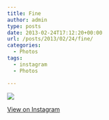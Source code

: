 ```yaml
---
title: Fine
author: admin
type: posts
date: 2013-02-24T17:12:20+00:00
url: /posts/2013/02/24/fine/
categories:
  - Photos
tags:
  - instagram
  - Photos

---
```

![][1]

<p class="view-instagram">
  <a href="http://instagr.am/p/WHyT4mKloI/">View on Instagram</a>
</p>

 [1]: https://lobban.org/wordpress//HLIC/be09ce1e13d865a4ef50c238ef5be7a4.jpg